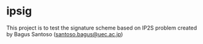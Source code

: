 # ipsig


This project is to test the signature scheme based on IP2S problem created by Bagus Santoso (santoso.bagus@uec.ac.jp)

